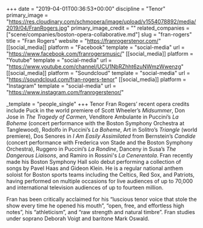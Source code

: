 +++
date = "2019-04-01T00:36:53+00:00"
discipline = "Tenor"
primary_image = "https://res.cloudinary.com/schmopera/image/upload/v1554078892/media/2019/04/FranRogers.jpg"
primary_image_credit = ""
related_companies = ["scene/companies/boston-opera-collaborative.md"]
slug = "fran-rogers"
title = "Fran Rogers"
website = "https://franrogerstenor.com/"
[[social_media]]
platform = "Facebook"
template = "social-media"
url = "https://www.facebook.com/franrogersmusic/"
[[social_media]]
platform = "Youtube"
template = "social-media"
url = "https://www.youtube.com/channel/UCU1NbRZhht6zuNWmzWwenzg"
[[social_media]]
platform = "Soundcloud"
template = "social-media"
url = "https://soundcloud.com/fran-rogers-tenor"
[[social_media]]
platform = "Instagram"
template = "social-media"
url = "https://www.instagram.com/franrogerstenor/"

_template = "people_single"
+++
Tenor Fran Rogers’ recent opera credits include Puck in the world premiere of Scott Wheeler’s _Midsummer_, Don Jose in _The Tragedy of Carmen_, Venditore Ambulante in Puccini’s _La Boheme_ (concert performance with the Boston Symphony Orchestra at Tanglewood), Rodolfo in Puccini’s _La Boheme_, Art in Solitro’s _Triangle_ (world premiere), Dos Senores in _I Am Easily Assimilated_ from Bernstein’s _Candide_ (concert performance with Frederica von Stade and the Boston Symphony Orchestra), Ruggero in Puccini’s _La Rondine_, Danceny in Susa’s _The Dangerous Liaisons_, and Ramiro in Rossini's _La Cenerentola_. Fran recently made his Boston Symphony Hall solo debut performing a collection of songs by Pavel Haas and Gideon Klein. He is a regular national anthem soloist for Boston sports teams including the Celtics, Red Sox, and Patriots, having performed on multiple occasions for live audiences of up to 70,000 and international television audiences of up to fourteen million. 

Fran has been critically acclaimed for his “luscious tenor voice that stole the show every time he opened his mouth”, “open, free, and effortless high notes”, his “athleticism”, and “raw strength and natural timbre”. Fran studies under soprano Deborah Voigt and baritone Mark Oswald.